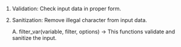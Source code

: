 1. Validation:   Check input data in proper form.
2. Sanitization: Remove illegal character from input data.   

    A. filter_var(variable, filter, options) -> This functions validate and sanitize the input.
    
